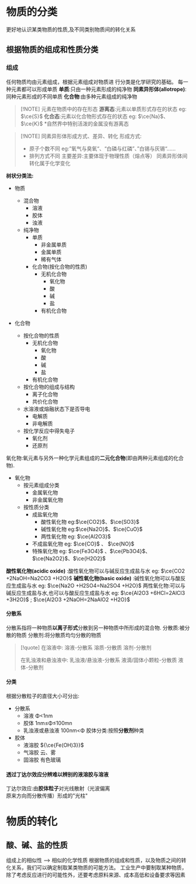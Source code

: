 # 物质的分类
更好地认识某类物质的性质,及不同类别物质间的转化关系
## 根据物质的组成和性质分类
### 组成
任何物质均由元素组成，根据元素组成对物质进  行分类是化学研究的基础。
每一种元素都可以形成单质
**单质**:只由一种元素形成的纯净物
	**同素异形体(allotrope)**:同种元素形成的不同单质
**化合物**:由多种元素组成的纯净物

> [!NOTE] 元素在物质中的存在形态
> **游离态**:元素以单质形式存在的状态    eg: $\ce{S}$
> **化合态**:元素以化合物形式存在的状态    eg: $\ce{Na}$、$\ce{K}$
> *自然界中特别活泼的金属没有游离态

> [!NOTE] 同素异形体形成方式、差异、转化
> 形成方式:
> 	- 原子个数不同    eg:”氧气与臭氧“、“白磷与红磷”、”白锡与灰锡“……
> 	- 排列方式不同
> 主要差异:主要体现于物理性质（熔点等）
> 同素异形体间转化属于化学变化

**树状分类法:**
- 物质
	- 混合物
		- 溶液
		- 胶体
		- 浊液
	- 纯净物
		- 单质
			- 非金属单质
			- 金属单质
			- 稀有气体
		- 化合物(按化合物的性质)
			- 无机化合物
				- 氧化物
				- 酸
				- 碱
				- 盐
			- 有机化合物

- 化合物
	- 按化合物的性质
		- 无机化合物
			- 氧化物
			- 酸
			- 碱
			- 盐
		- 有机化合物
	- 按化合物的组成与结构
		- 离子化合物
		- 共价化合物
	- 水溶液或熔融状态下是否导电
		- 电解质
		- 非电解质
	- 按化学反应中得失电子
		- 氧化剂
		- 还原剂

氧化物:氧元素与另外一种化学元素组成的**二元化合物**(即由两种元素组成的化合物).
- 氧化物
	- 按元素组成分类
		- 金属氧化物
		- 非金属氧化物
	- 按性质分类
		- 成盐氧化物
			- 酸性氧化物 eg:$\ce{CO2}$、$\ce{SO3}$
			- 碱性氧化物 eg:$\ce{Na2O}$、$\ce{CuO}$
			- 两性氧化物 eg: $\ce{Al2O3}$
		- 不成盐氧化物 eg: $\ce{CO}$ 、 $\ce{NO}$ 
		- 特殊氧化物 eg: $\ce{Fe3O4}$ 、$\ce{Pb3O4}$、$\ce{Na2O2}$、$\ce{H2O2}$

**酸性氧化物(acidic oxide)** :酸性氧化物可以与碱反应生成盐与水    eg: $\ce{CO2 +2NaOH=Na2CO3 +H2O}$ 
**碱性氧化物(basic oxide)** :碱性氧化物可以与酸反应生成盐与水    eg: $\ce{Na2O +H2SO4=Na2SO4 +H2O}$ 
两性氧化物:可以与碱反应生成盐与水,也可以与酸反应生成盐与水    eg: $\ce{Al2O3 +6HCl=2AlCl3 +3H2O}$ ; $\ce{Al2O3 +2NaOH=2NaAlO2 +H2O}$ 
#### 分散系
分散系指将一种物质**以离子形式**分散到另一种物质中所形成的混合物.
	分散质:被分散的物质
	分散剂:将分散质均匀分散的物质

> [!quote] 
> 在溶液中:
> 溶液-分散系
> 溶质-分散质
> 溶剂-分散剂
> 
> 在乳浊液和悬浊液中:
> 乳浊液/悬浊液-分散系
> 液滴/固体小颗粒-分散质
> 液体-分散剂

#### 分类
根据分散粒子的直径大小可分出:
- 分散系
	- 溶液 Φ<1nm
	- 胶体 1nm≤Φ≤100mn
	- 乳浊液或悬浊液 100nm<Φ
胶体分类:按照**分散剂**种类
- 胶体
	- 液溶胶    ${\ce{Fe(OH)3}}$ 
	- 气溶胶    云、雾
	- 固溶胶    有色玻璃
#### 透过丁达尔效应分辨难以辨别的液溶胶与溶液
丁达尔效应:由**胶体粒子**对光线散射（光波偏离  
原来方向而分散传播）形成的"光柱"
# 物质的转化
## 酸、碱、盐的性质
组成上的相似性 --> 相似的化学性质
根据物质的组成和性质，以及物质之间的转化关系，我们可以确定制取某类物质的可能方法。
工业生产中要制取某种物质，除了考虑反应进行的可能性外，还要考虑原料来源、成本高低和设备要求等因素